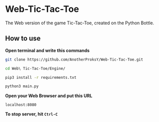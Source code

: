 # Web-Tic-Tac-Toe
The Web version of the game Tic-Tac-Toe, created on the Python Bottle.
## How to use
**Open terminal and write this commands**

```bash
git clone https://github.com/AnotherProksY/Web-Tic-Tac-Toe.git
```

```bash
cd Web\ Tic-Tac-Toe/Engine/
```

```bash
pip3 install -r requirements.txt
```

```bash
python3 main.py
```

**Open your Web Browser and put this URL**

```localhost:8080```

**To stop server, hit ```Ctrl-C```**
